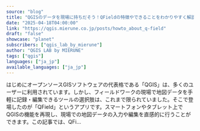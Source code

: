```yaml
---
source: "blog"
title: "QGISのデータを現場に持ちだそう！QFieldの特徴やできることをわかりやすく解説 - QGIS LAB by MIERUNE"
date: "2025-04-18T04:00:00"
link: "https://qgis.mierune.co.jp/posts/howto_about_q-field"
draft: "false"
showcase: "planet"
subscribers: ["qgis_lab_by_mierune"]
author: "QGIS LAB by MIERUNE"
tags: ["qgis"]
languages: ["ja_jp"]
available_languages: ["ja_jp"]
---
```


はじめにオープンソースGISソフトウェアの代表格である「QGIS」は、多くのユーザーに利用されています。しかし、フィールドワークの現場で地図データを手軽に記録・編集できるツールの選択肢は、これまで限られていました。そこで登場したのが「QField」というアプリです。スマートフォンやタブレット上でQGISの機能を再現し、現場での地図データの入力や編集を直感的に行うことができます。この記事では、QFi...
